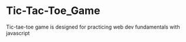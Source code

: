 # Tic-Tac-Toe_Game
Tic-tae-toe game is designed for practicing web dev fundamentals with javascript
